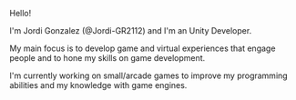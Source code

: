 Hello! 

I'm Jordi Gonzalez (@Jordi-GR2112) and I'm an Unity Developer. 

My main focus is to develop game and virtual experiences that engage people and to hone my skills on game development. 

I'm currently working on small/arcade games to improve my programming abilities and my knowledge with game engines. 
